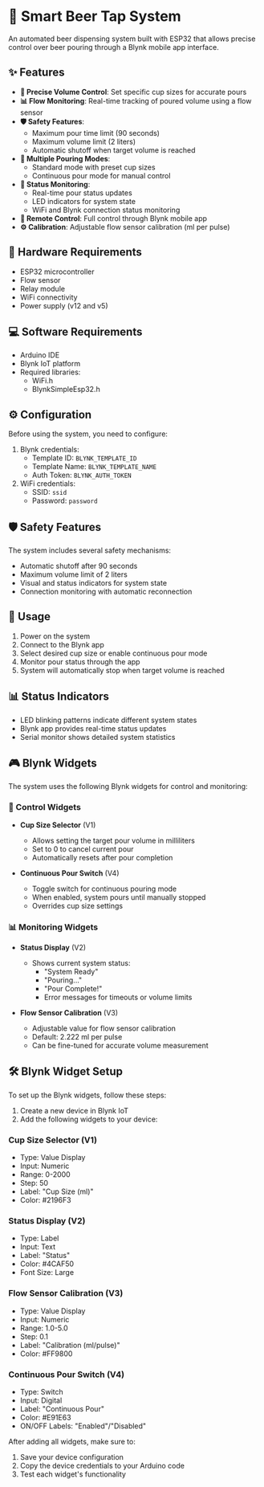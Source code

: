 # 🍺 Smart Beer Tap System

An automated beer dispensing system built with ESP32 that allows precise control over beer pouring through a Blynk mobile app interface.

## ✨ Features

- **🎯 Precise Volume Control**: Set specific cup sizes for accurate pours
- **📊 Flow Monitoring**: Real-time tracking of poured volume using a flow sensor
- **🛡️ Safety Features**:
  - Maximum pour time limit (90 seconds)
  - Maximum volume limit (2 liters)
  - Automatic shutoff when target volume is reached
- **🔄 Multiple Pouring Modes**:
  - Standard mode with preset cup sizes
  - Continuous pour mode for manual control
- **📱 Status Monitoring**:
  - Real-time pour status updates
  - LED indicators for system state
  - WiFi and Blynk connection status monitoring
- **📲 Remote Control**: Full control through Blynk mobile app
- **⚙️ Calibration**: Adjustable flow sensor calibration (ml per pulse)

## 🔧 Hardware Requirements

- ESP32 microcontroller
- Flow sensor
- Relay module
- WiFi connectivity
- Power supply (v12 and v5)

## 💻 Software Requirements

- Arduino IDE
- Blynk IoT platform
- Required libraries:
  - WiFi.h
  - BlynkSimpleEsp32.h

## ⚙️ Configuration

Before using the system, you need to configure:

1. Blynk credentials:
   - Template ID: `BLYNK_TEMPLATE_ID`
   - Template Name: `BLYNK_TEMPLATE_NAME`
   - Auth Token: `BLYNK_AUTH_TOKEN`
2. WiFi credentials:
   - SSID: `ssid`
   - Password: `password`

## 🛡️ Safety Features

The system includes several safety mechanisms:

- Automatic shutoff after 90 seconds
- Maximum volume limit of 2 liters
- Visual and status indicators for system state
- Connection monitoring with automatic reconnection

## 📖 Usage

1. Power on the system
2. Connect to the Blynk app
3. Select desired cup size or enable continuous pour mode
4. Monitor pour status through the app
5. System will automatically stop when target volume is reached

## 📊 Status Indicators

- LED blinking patterns indicate different system states
- Blynk app provides real-time status updates
- Serial monitor shows detailed system statistics

## 🎮 Blynk Widgets

The system uses the following Blynk widgets for control and monitoring:

### 🎯 Control Widgets

- **Cup Size Selector** (V1)

  - Allows setting the target pour volume in milliliters
  - Set to 0 to cancel current pour
  - Automatically resets after pour completion

- **Continuous Pour Switch** (V4)
  - Toggle switch for continuous pouring mode
  - When enabled, system pours until manually stopped
  - Overrides cup size settings

### 📊 Monitoring Widgets

- **Status Display** (V2)

  - Shows current system status:
    - "System Ready"
    - "Pouring..."
    - "Pour Complete!"
    - Error messages for timeouts or volume limits

- **Flow Sensor Calibration** (V3)
  - Adjustable value for flow sensor calibration
  - Default: 2.222 ml per pulse
  - Can be fine-tuned for accurate volume measurement

## 🛠️ Blynk Widget Setup

To set up the Blynk widgets, follow these steps:

1. Create a new device in Blynk IoT
2. Add the following widgets to your device:

### Cup Size Selector (V1)

- Type: Value Display
- Input: Numeric
- Range: 0-2000
- Step: 50
- Label: "Cup Size (ml)"
- Color: #2196F3

### Status Display (V2)

- Type: Label
- Input: Text
- Label: "Status"
- Color: #4CAF50
- Font Size: Large

### Flow Sensor Calibration (V3)

- Type: Value Display
- Input: Numeric
- Range: 1.0-5.0
- Step: 0.1
- Label: "Calibration (ml/pulse)"
- Color: #FF9800

### Continuous Pour Switch (V4)

- Type: Switch
- Input: Digital
- Label: "Continuous Pour"
- Color: #E91E63
- ON/OFF Labels: "Enabled"/"Disabled"

After adding all widgets, make sure to:

1. Save your device configuration
2. Copy the device credentials to your Arduino code
3. Test each widget's functionality
